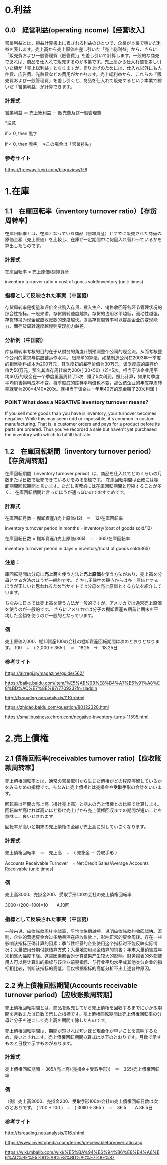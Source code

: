 # 0.利益

## 0.0　経営利益(operating income)【经营收入】

営業利益とは、損益計算書上に表される利益のひとつで、企業が本業で稼いだ利益を表します。売上高から売上原価を差し引いた「売上総利益」から、さらに「販売費および一般管理費（販管費）」を差し引いて計算します。一般的な商売であれば、商品を仕入れて販売するのが本業です。売上高から仕入れ値を差し引いた額が「売上総利益」となりますが、売り上げのためには、仕入れ以外にも人件費、広告費、光熱費などの費用がかかります。売上総利益から、これらの「販売費および一般管理費」を差し引くと、商品を仕入れて販売するという本業で稼いだ「営業利益」が計算できます。

### 計算式

営業利益 ＝ 売上総利益 － 販売費及び一般管理費

*注意

if > 0, then 黒字. 

if < 0, then 赤字,　※この場合は「営業損失」

### 参考サイト

https://freeway-keiri.com/blog/view/168

# 1.在庫

## 1.1　在庫回転率（inventory turnover ratio）【存货周转率】

在庫回転率とは、在庫となっている商品（棚卸資産）とすでに販売された商品の原価金額（売上原価）を比較し、在庫が一定期間中に何回入れ替わっているかを算出したものです。

### 計算式

在庫回転率 = 売上原価/棚卸資産

inventory turnover ratio = cost of goods sold/inventory (unit: times)

### 指標として反映された事実（中国語）

存货周转率是衡量和评价企业购入存货、投入生产、销售收回等各环节管理状况的综合性指标。一般来讲，存货周转速度越快，存货的占用水平越低，流动性越强，
存货转换为现金或应收账款的速度越快。提高存货周转率可以提高企业的变现能力，而存货周转速度越慢则变现能力越差。

### 分析例（中国語）

库存周转率考核的目的在于从财务的角度计划预测整个公司的现金流，从而考核整个公司的需求与供应链运作水平。
很简单的算法，如某制造公司在2003年一季度的销售物料成本为200万元，其季度初的库存价值为30万元，该季度底的库存价值为50万元，那么其库存周转率为200/[（30+50）/2]=5次。相当于该企业用平均40万的现金在一个季度里面周转了5次，赚了5次利润。照此计算，如果每季度平均销售物料成本不变，每季度底的库存平均值也不变，那么该企业的年库存周转率就变为200*4/40=20次。就相当于该企业一年用40万的现金赚了20次利润！

### POINT What does a NEGATIVE inventory turnover means?

If you sell more goods than you have in inventory, your turnover becomes negative. While this may seem odd or impossible, it's common in custom manufacturing. That is, a customer orders and pays for a product before its parts are ordered. Thus you've recorded a sale but haven't yet purchased the inventory with which to fulfill that sale.

## 1.2　在庫回転期間（inventory turnover period）【存货周转期】

在庫回転期間（inventory turnover period）は、商品を仕入れてどのくらいの月数または日数で販売できているかをみる指標です。
在庫回転期間は正確には棚卸期間回転期間と言います。ただし実務的には在庫回転期間と短縮することが多く、
在庫回転期間と言ったほうが通っぽいのでおすすめです。

### 計算式

在庫回転月数 = 棚卸資産/(売上原価/12)　＝　12/在庫回転率      

inventory turnover period in months = inventory/(cost of goods sold/12)

在庫回転日数 = 棚卸資産/(売上原価/365)　＝　365/在庫回転率        

inventory turnover period in days = inventory/(cost of goods sold/365)

### 注意：

庫回転期間は分母に**売上高**を使う方法と**売上原価**を使う方法があり、売上高を分母とする方法のほうが一般的です。
ただし正確性の観点からは売上原価とするほうが正しいと思われるため当サイトでは分母を売上原価とする方法を紹介しています。

ちなみに日本では売上高を使う方法が一般的ですが、アメリカでは通常売上原価を使うのが一般的です。
さらにアメリカでは分子の棚卸資産も期首と期末を平均した金額を使うのが一般的となっています。

### 例

売上原価2,000、棚卸資産100の会社の棚卸資産回転期間は次のとおりとなります。
100　÷　（ 2,000 ÷ 365 ）　＝　18.25　→　18.25日

### 参考サイト

https://airregi.jp/magazine/guide/562/

https://baike.baidu.com/item/%E5%AD%98%E8%B4%A7%E5%91%A8%E8%BD%AC%E7%8E%87/770923?fr=aladdin

http://fsreading.net/analysis/019.shtml

https://zhidao.baidu.com/question/80322328.html

https://smallbusiness.chron.com/negative-inventory-turns-11595.html


# 2.売上債権

## 2.1 債権回転率(receivables turnover ratio)【应收账款周转率】

売上債権回転率とは、通常の営業取引から生じた債権がどの程度滞留しているかをみるための指標です。ちなみに売上債権とは売掛金や受取手形の合計をいいます。

回転率は年間の売上高（掛け売上高）と期末の売上債権との比率で計算します。回転率が高ければ高いほど掛け売上げから売上債権回収までの期間が短いことを意味し、良いとされます。

回転率が高いと期末の売上債権の金額が売上高に対して小さくなります。

### 計算式

売上債権回転率　＝　売上高　÷　（ 売掛金 ＋ 受取手形 ）

Accounts Receivable Turnover　= Net Credit Sales/Average Accounts Receivable (unit: times)


### 例

売上高3000、売掛金200、受取手形100の会社の売上債権回転率

3000÷(200+100)=10　　A.10回


### 指標として反映された事実（中国語）

一般来说，应收账款周转率越高，平均收账期越短，说明应收账款的收回越快。否则，企业的营运资金会过多地呆滞在应收账款上，影响正常的资金周转。存在一些影响该指标正确计算的因素：季节性经营的企业使用这个指标时不能反映实际情况；大量使用分期付款结算方式；大量地使用现金结算的销售；年末大量销售或年末销售大幅度下降。这些因素都会对计算结果产生较大的影响。财务报表的外部使用人可以将计算出的指标与该企业前期指标、与行业平均水平或其他类似企业的指标相比较，判断该指标的高低。但仅根据指标的高低分析不出上述各种原因。

## 2.2 売上債権回転期間(Accounts receivable turnover period)【应收账款周转期】

売上債権回転期間とは、商品を販売してから売上債権を回収するまでにかかる期間を月数または日数で示した指標です。売上債権回転期間は売上債権回転率の分母と分子を逆にして売上高を期間で除したものです。

売上債権回転期間は、期間が短ければ短いほど現金化が早いことを意味するため、良いとされます。売上債権回転期間の算式は以下のとおりです。月数で示すものと日数で示すものがあります。

### 計算式

売上債権回転期間 = 365/(売上高/(売掛金＋受取手形))　＝　365/売上債権回転率

### 例
（例）売上高3000、売掛金200、受取手形100の会社の売上債権回転日数は次のとおりです。
( 200 + 100 )　÷　( 3000 ÷ 365 )　＝　36.5　　A.36.5日

### 参考サイト

http://fsreading.net/analysis/016.shtml

https://www.investopedia.com/terms/r/receivableturnoverratio.asp

https://wiki.mbalib.com/wiki/%E5%BA%94%E6%94%B6%E8%B4%A6%E6%AC%BE%E5%91%A8%E8%BD%AC%E7%8E%87
